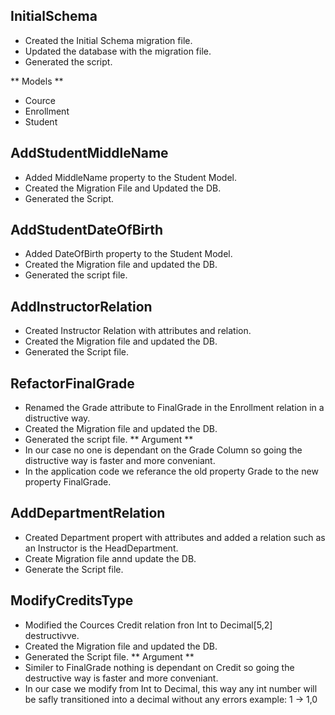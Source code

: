 ## InitialSchema
- Created the Initial Schema migration file.
- Updated the database with the migration file.
- Generated the script.

** Models **
- Cource
- Enrollment
- Student

## AddStudentMiddleName
- Added MiddleName property to the Student Model.
- Created the Migration File and Updated the DB.
- Generated the Script.

## AddStudentDateOfBirth
- Added DateOfBirth property to the Student Model.
- Created the Migration file and updated the DB.
- Generated the script file.

## AddInstructorRelation
- Created Instructor Relation with attributes and relation.
- Created the Migration file and updated the DB.
- Generated the Script file.  

## RefactorFinalGrade
- Renamed the Grade attribute to FinalGrade in the Enrollment relation in a distructive way.
- Created the Migration file and updated the DB.
- Generated the script file.
** Argument **
- In our case no one is dependant on the Grade Column so going the distructive way is faster and more conveniant.
- In the application code we referance the old property Grade to the new property FinalGrade.

## AddDepartmentRelation
- Created Department propert with attributes and added a relation such as an Instructor is the HeadDepartment.
- Create Migration file annd update the DB.
- Generate the Script file.

## ModifyCreditsType
- Modified the Cources Credit relation fron Int to Decimal[5,2] destructivve.
- Created the Migration file and updated the DB.
- Generated the Script file.
** Argument **
- Similer to FinalGrade nothing is dependant on Credit so going the destructive way is faster and more conveniant.
- In our case we modify from Int to Decimal, this way any int number will be safly transitioned into a decimal without any errors example: 1 -> 1,0
